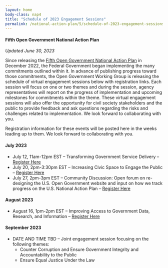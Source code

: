 ```yaml
---
layout: home
body-class: nap4
title: "Schedule of 2023 Engagement Sessions"
permalink: /national-action-plan/5/schedule-of-2023-engagement-sessions/
---
```


#### Fifth Open Government National Action Plan
_Updated June 30, 2023_


Since releasing the [Fifth Open Government National Action Plan](../) in December 2022, the Federal Government began implementing the many commitments outlined within it. In advance of publishing progress toward those commitments, the Open Government Working Group is releasing the schedule of virtual engagement sessions below with registration links. Each session will focus on one or two themes and during the session, agency representatives will report on the progress of implementation and upcoming milestones for commitments within the theme. These virtual engagement sessions will also offer the opportunity for civil society stakeholders and the public to provide feedback and ask questions regarding the risks and challenges related to implementation. We look forward to collaborating with you.

Registration information for these events will be posted here in the weeks leading up to them. We look forward to collaborating with you.

#### July 2023

* July 12, 11am-12pm EST – Transforming Government Service Delivery – [Register Here](https://gsa.zoomgov.com/meeting/register/vJItdumtrTIiGpdXJV2pKA3D1GIa35RpDd8)
* July 20, 2pm-3:30pm EST – Increasing Civic Space to Engage the Public – [Register Here](https://pitc.zoomgov.com/webinar/register/WN_pO2RBzW-QHuwMHINlXF5dg)
* July 27, 2pm-3pm EST – Community Discussion: Open forum on re-designing the U.S. Open Government website and input on how we track progress on the U.S. National Action Plan – [Register Here](https://gsa.zoomgov.com/meeting/register/vJIscOyprT4sHVgaju_0fCO6_NrhPTp0DVo)


#### August 2023
* August 16, 1pm-2pm EST – Improving Access to Government Data, Research, and Information – [Register Here](https://gsa.zoomgov.com/meeting/register/vJIsdO-sqzsoE_G_AP1spjsTo4BElLp9FTY)


#### September 2023
* DATE AND TIME TBD – Joint engagement session focusing on the following themes:
	* Counter Corruption and Ensure Government Integrity and Accountability to the Public 
	* Ensure Equal Justice Under the Law

